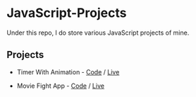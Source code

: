 # JavaScript-Projects

Under this repo, I do store various JavaScript projects of mine.

## Projects

- Timer With Animation - [Code](https://github.com/OzanYasin/JavaScript-Projects/tree/master/Timer) / [Live](https://timer-with-animation.netlify.app/)

- Movie Fight App - [Code](https://github.com/OzanYasin/JavaScript-Projects/tree/master/Movie-Fight) / [Live](https://movie-fight-app-ozan.netlify.app/)
